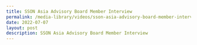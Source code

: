 ```yaml
---
title: SSON Asia Advisory Board Member Interview
permalink: /media-library/videos/sson-asia-advisory-board-member-interview
date: 2022-07-07
layout: post
description: SSON Asia Advisory Board Member Interview
---
```

